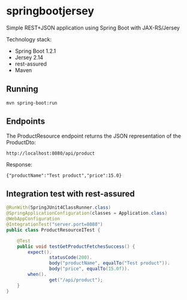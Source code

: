 # springbootjersey
Simple REST+JSON application using Spring Boot with JAX-RS/Jersey

Technology stack:
- Spring Boot 1.2.1
- Jersey 2.14
- rest-assured
- Maven

Running
-------
<pre><code>mvn spring-boot:run</code></pre>

Endpoints
---------

The ProductResource endpoint returns the JSON representation of the ProductDto:

<pre><code>http://localhost:8080/api/product</code></pre>

Response:
<pre><code>{"productName":"Test product","price":15.0}</code></pre>

Integration test with rest-assured
----------------------------------

```java
@RunWith(SpringJUnit4ClassRunner.class)
@SpringApplicationConfiguration(classes = Application.class)
@WebAppConfiguration
@IntegrationTest("server.port=8080")
public class ProductResourceITest {

    @Test
    public void testGetProductFetchesSuccess() {
        expect().
                statusCode(200).
                body("productName", equalTo("Test product")).
                body("price", equalTo(15.0f)).
        when().
                get("/api/product");
    }
}

```
